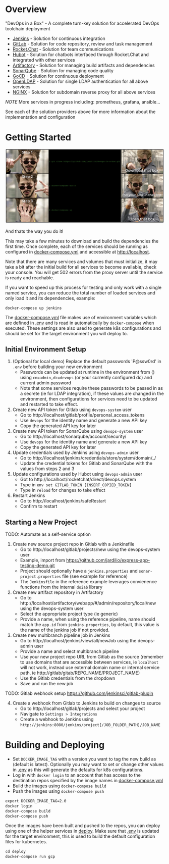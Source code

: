 # Overview

"DevOps in a Box" - A complete turn-key solution for accelerated DevOps toolchain deployment

* [Jenkins](./jenkins) - Solution for continuous integration
* [GitLab](./gitlab) - Solution for code repository, review and task management
* [Rocket.Chat](./rocketchat) - Solution for team communications
* [Hubot](./hubot) - Solution for chatbots interfaced through Rocket.Chat and integrated with other services
* [Artifactory](./artifactory) - Solution for managing build artifacts and dependencies
* [SonarQube](./sonarqube) - Solution for managing code quality
* [GoCD](./gocd) - Solution for continuous deployment
* [OpenLDAP](./openldap) - Solution for single LDAP authentication for all above services
* [NGINX](./proxy) - Solution for subdomain reverse proxy for all above services

*NOTE* More services in progress including: prometheus, grafana, ansible...

See each of the solution providers above for more information about the implementation and configuration

# Getting Started
<!--
<table style="background: black; color: #008000; font-family: 'Lucida Console', 'Courier New';">
    <tbody>
        <tr>
            <td><img src="./images/Step1.jpg"/></td>
            <td>$ git clone https://github.com/jardilio/devops-in-a-box.git</td>
            <td><img src="./images/Download.jpg"/></td>
        </tr>
        <tr>
            <td><img src="./images/Step2.jpg"/></td>
            <td>$ docker-compose build</td>
            <td><img src="./images/Build.jpg"/></td>
        </tr>
        <tr>
            <td><img src="./images/Step3.jpg"/></td>
            <td>$ docker-compose up</td>
            <td><img src="./images/Open.jpg"/></td>
        </tr>
    </tbody>
</table>
-->
<img src="./images/entire.jpg"/>

And thats the way you do it!

This may take a few minutes to download and build the dependencies the first time. Once complete, each
of the services should be running as configured in [docker-compose.yml](./docker-compose.yml) and accessible
at [http://localhost](http://localhost).

Note that there are many services and volumes that must initialize, it may take 
a bit after the initial build for all services to become available, check your console. You will get 502
errors from the proxy server until the service is ready and reachable.

If you want to speed up this process for testing and only work with a single named service, you can 
reduce the total number of loaded services and only load it and its dependencies, example:

```
docker-compose up jenkins
```

The [docker-compose.yml](./docker-compose.yml) file makes use of environment variables which
are defined in [.env](./.env) and is read in automatically by `docker-compose` when executed. 
These settings are also used to generate k8s configurations and should be set for the 
target environment you will deploy to.

## Initial Environment Setup

1. (Optional for local demo) Replace the default passwords 'P@ssw0rd' in `.env` before building your new environment
    * Passwords can be updated at runtime in the environment from () 
    using `cn=admin,dc=devops` (or your currently configured dc) and current admin password
    * Note that some services require these passwords to be passed in as a secrete (ie for LDAP integration), if 
    these values are changed in the environment, then configurations for services need to be updated and 
    restarted to take effect.
2. Create new API token for Gitlab using `devops-system` user 
    * Go to http://localhost/gitlab/profile/personal_access_tokens
    * Use `devops` for the identity name and generate a new API key
    * Copy the generated API key for later
3. Create new API token for SonarQube using `devops-system` user
    * Go to http://localhost/sonarqube/account/security/
    * Use `devops` for the identity name and generate a new API key
    * Copy the generated API key for later
4. Update credentials used by Jenkins using `devops-admin` user
    * Go to http://localhost/jenkins/credentials/store/system/domain/_/
    * Update the credential tokens for Gitlab and SonarQube with the values from steps 2 and 3
5. Update configurations used by Hubot using `devops-admin` user
    * Got to http://localhost/rocketchat/direct/devops.system
    * Type in `env set GITLAB_TOKEN [INSERT_COPIED_TOKEN]`
    * Type in `reload` for changes to take effect
6. Restart Jenkins 
    * Go to http://localhost/jenkins/safeRestart
    * Confirm to restart

## Starting a New Project

TODO: Automate as a self-service option

1. Create new source project repo in Gitlab with a Jenkinsfile
    * Go to http://localhost/gitlab/projects/new using the devops-system user
    * Example, import from https://github.com/jardilio/express-app-testing-demo.git
    * Project should optionally have a `jenkins.properties` and `sonar-project.properties` file (see example for reference)
    * The `Jenkinsfile` in the reference example leverages convienence functions from the internal `doiab` library
2. Create new artifact repository in Artifactory 
    * Go to http://localhost/artifactory/webapp/#/admin/repository/local/new using the devops-system user
    * Select the appropriate project type (ie generic) 
    * Provide a name, when using the reference pipeline, name should match the `app.id` from `jenkins.properties`, by 
    default, this value is the name of the jenkins job if not provided.
3. Create new multibranch pipeline job in Jenkins 
    * Go to http://localhost/jenkins/view/all/newJob using the devops-admin user
    * Provide a name and select multibranch pipeline
    * Use your new project repo URL from Gitlab as the source (remember to use domains that are accessible between services, ie `localhost` will not work, instead use external domain name or internal service path, ie http://gitlab/gitab/REPO_NAME/PROJECT_NAME)
    * Use the Gitlab credentials from the dropdown
    * Save and run the new job

TODO: Gitlab webhook setup https://github.com/jenkinsci/gitlab-plugin

4. Create a webhook from Gitlab to Jenkins to build on changes to source
    * Go to http://localhost/gitlab/projects and select your project
    * Navigate to `Settings > Integrations`
    * Create a webhook to Jenkins using `http://jenkins:8080/jenkins/project[/JOB_FOLDER_PATH]/JOB_NAME`


# Building and Deploying

* Set `DOCKER_IMAGE_TAG` with a version you want to tag the new build as (default is latest). Optionally you may want to set or change 
other values in [.env](./.env) as this will generate the defaults for k8s configurations.
* Log in with `docker login` to an account that has access to the destination repos specified by the image names in [docker-compose.yml](./docker-compose.yml) 
* Build the images using `docker-compose build`
* Push the images using `docker-compose push`

```
export DOCKER_IMAGE_TAG=2.0
docker login
docker-compose build
docker-compose push
```

Once the images have been built and pushed to the repos, you can deploy using one of the helper services in [deploy](./deploy). Make
sure that [.env](./.env) is updated for the target environment, this is used to build the default configuration files for kubernetes.

```
cd deploy
docker-compose run gcp
```